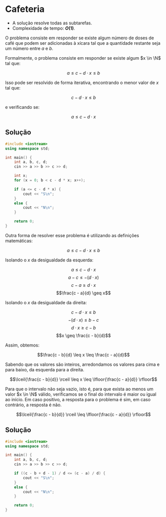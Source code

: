 # Cafeteria

- A solução resolve todas as subtarefas.
- Complexidade de tempo: **$O(1)$**.

O problema consiste em responder se existe algum número de doses de café que podem ser adicionadas à xícara tal que a quantidade restante seja um número entre $a$ e $b$.

Formalmente, o problema consiste em responder se existe algum $x \in \N$ tal que:

$$a \leq c - d \cdot x \leq b$$

Isso pode ser resolvido de forma iterativa, encontrando o menor valor de $x$ tal que:

$$c - d \cdot x \leq b$$

e verificando se:

$$a \leq c - d \cdot x$$

## Solução

```cpp
#include <iostream>
using namespace std;

int main() {
    int a, b, c, d;
    cin >> a >> b >> c >> d;

    int x;
    for (x = 0; b < c - d * x; x++);

    if (a <= c - d * x) {
        cout << "S\n";
    }
    else {
        cout << "N\n";
    }

    return 0;
}
```

Outra forma de resolver esse problema é utilizando as definições matemáticas:

$$a \leq c - d \cdot x \leq b$$

Isolando o $x$ da desigualdade da esquerda:

$$a \leq c - d \cdot x$$
$$a - c \leq -(d \cdot x)$$
$$c - a \geq d \cdot x$$
$$\frac{c - a}{d} \geq x$$

Isolando o $x$ da desigualdade da direita:

$$c - d \cdot x \leq b$$
$$-(d \cdot x) \leq b - c$$
$$d \cdot x \geq c - b$$
$$x \geq \frac{c - b}{d}$$

Assim, obtemos:

$$\frac{c - b}{d} \leq x \leq \frac{c - a}{d}$$

Sabendo que os valores são inteiros, arredondamos os valores para cima e para baixo, da esquerda para a direita.

$$\lceil{\frac{c - b}{d}} \rceil \leq x \leq \lfloor{\frac{c - a}{d}} \rfloor$$

Para que o intervalo não seja vazio, isto é, para que exista ao menos um valor $x \in \N$ válido, verificamos se o final do intervalo é maior ou igual ao início. Em caso positivo, a resposta para o problema é sim, em caso contrário, a resposta é não.

$$\lceil{\frac{c - b}{d}} \rceil \leq \lfloor{\frac{c - a}{d}} \rfloor$$

## Solução

```cpp
#include <iostream>
using namespace std;

int main() {
    int a, b, c, d;
    cin >> a >> b >> c >> d;

    if ((c - b + d - 1) / d <= (c - a) / d) {
        cout << "S\n";
    }
    else {
        cout << "N\n";
    }

	return 0;
}
```